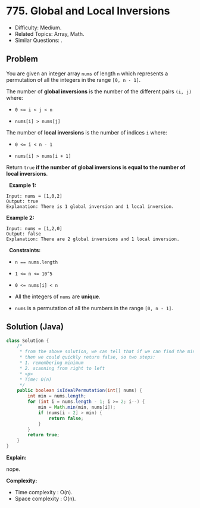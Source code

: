 # 775. Global and Local Inversions

- Difficulty: Medium.
- Related Topics: Array, Math.
- Similar Questions: .

## Problem

You are given an integer array ```nums``` of length ```n``` which represents a permutation of all the integers in the range ```[0, n - 1]```.

The number of **global inversions** is the number of the different pairs ```(i, j)``` where:


	
- ```0 <= i < j < n```
	
- ```nums[i] > nums[j]```


The number of **local inversions** is the number of indices ```i``` where:


	
- ```0 <= i < n - 1```
	
- ```nums[i] > nums[i + 1]```


Return ```true``` **if the number of **global inversions** is equal to the number of **local inversions****.

 
**Example 1:**

```
Input: nums = [1,0,2]
Output: true
Explanation: There is 1 global inversion and 1 local inversion.
```

**Example 2:**

```
Input: nums = [1,2,0]
Output: false
Explanation: There are 2 global inversions and 1 local inversion.
```

 
**Constraints:**


	
- ```n == nums.length```
	
- ```1 <= n <= 10^5```
	
- ```0 <= nums[i] < n```
	
- All the integers of ```nums``` are **unique**.
	
- ```nums``` is a permutation of all the numbers in the range ```[0, n - 1]```.



## Solution (Java)

```java
class Solution {
    /*
     * from the above solution, we can tell that if we can find the minimum of A[j] where j >= i + 2,
     * then we could quickly return false, so two steps:
     * 1. remembering minimum
     * 2. scanning from right to left
     * <p>
     * Time: O(n)
     */
    public boolean isIdealPermutation(int[] nums) {
        int min = nums.length;
        for (int i = nums.length - 1; i >= 2; i--) {
            min = Math.min(min, nums[i]);
            if (nums[i - 2] > min) {
                return false;
            }
        }
        return true;
    }
}
```

**Explain:**

nope.

**Complexity:**

* Time complexity : O(n).
* Space complexity : O(n).
